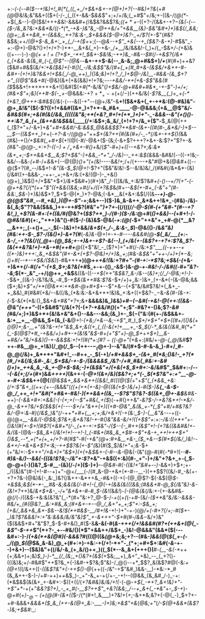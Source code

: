+:-*(_-(_--#(*_$--+!&)+!_#(*(_((_+_/+$&+&+-+(@+)+?(--#&)+?&_(+_#(@_@&!&;&"&&+(($+(-/-_(_((+-&&-$_&&_$"+;+/+/&;(_+#$"+/&;+-((&-_/(@(*-+_$(_&--)-@($&!+++_&_&!-&&&_#+(_/&$&?&&$?&;_(($+*+$_-((+?-/(&&+-$+?-$_(&(-(--($-/&_&?&:+&&*&/((-*(*_-+&-)&"&_-@++&/+"+&&__(&)-$&"&#+)+)&$(/_&&;(@+;_&++&#_+-(&&&;_++?&:&-_$+*&&&*($-@+)&?-_+/$?(_+-$"(#&?&$&;++_/(@+$-&_&+:_+_(_/-+($_++;(--@_&--+*$"_+&(--+_($&?-&-*+)-#_$&"_-+:-@+)-@&?()+!+/+?-)+*-__&+&(_+)-+&-_/+__/&/&&&!-(_)+/(_-$&+_/-(_+&)&((+---)-)-@_$(++!+($?+$+_-*+!_$&+-$&!&;-++)&_-#&--$_#(/-*+&$?(/&*(_(+&&-&(&_#_(-(_@$"--(@&*--__&+-++$-&(--_&-&;_@+#&$+)_/+___(#(#+)+_+_&?($&#+#&$(*&/+:+&($&)+(-#()(_-/&;&$$"&/(#+(_+(#_#+&-(&$&/+&+_+-_#-&_#+-(_+!+)&?&&+!+$&(_/-@_++)_)()&;&)+!+?_/_)+$_@-/&)__-#&&_-(&_$+?+"_((@$"&&+#(*-@&)(&+(+&(&&)+!+?&;--_-+&&/-*+(+&-$$"&&(#($_$&&+!+*+*+++&+!()&#($(+_#(*_-&/&"(*_)+$&/-@+#&#+#&*_-+-$"-)+/+;(#&+$"+;&)(++#-$(_-_+*-@&&&:-+$?+*_+-+(+(/-)($++&/&(_-$?&__(_)+_+(-*(*&?_@+++:&#&$(/&_(-(*---*&((-+"--(@+/&"-&__+!($&*&+(_+-+*&:(@-#&)&"-@+_&!&"($(-$?((+!+&&#((&*_)+?+*-&_#&+____-@-@&&&;(+&__@$"&/-_&#&$(#+;+&(#(&(/&&_(((((&"&;+*(+&?_#+!+(+*_)+)+"-_-&&&--&"(+()()-*+:&?_&_(+_(&++&!&$&_&(____(/+:&$+;&_&/_(+!+?+/&_+($"-__$_&(@(++(_($?+"+/-&+)+*&"+#+&&#_/-_&:&_&$_@&&&$$?+*&#-(&+-((#(#-_&*&/-)+$-_-__$--((&$++_)+*+(-_+?-&-/(@_@+"++_$+(&?++(#(&(#+/-_-*(/&*-++$()(_&&(#&)-+()_/+$&#(_+#+$_(+!(@(-_#_/-@&+($-(&;(-&+$?+++?+&+-&:$?+"$?+-&*(#&"-@(@-_+:+?-(($-)+/_++$&+-#()+*&/(_$"-#+)+((--+&?+;&:&*(&+_+;-$++&&+$__&;$?+$&"-)+&&_-*+"_/-/&)--_++:&$(&_&&-&#&!(_-_-((-+!&;-&&/_--_&&_-(+_#-/+_&_&+(--@(@_)()+"(+(_&!----&_&!+;_/+/(+---+&"_#_@+&(@_&_#+((--@($+?(#_--/&$+!-_&"(&-$_$_/_@+!_-$?+"($&"&!&!-$--&!&)&/_/(#&#(/&*&*-(&)(/&#((+-&&&-_-++-_+;+&+/&:(+&!(@-)-_+&()(@+)_)&$()+/+$&"+$+)_/&*_$&#+)(#+)&"_/-(((&/&_+:&!$?&#_+(-()-*-*+/$?($+"-(-@+*+*&?(/(*(++"$"((+&&((&&;+#(/+/((+?&$_&_(_#+_--&$(+-#+_(-&"+"(#-&&:_$&_-)+)&)&$+?_$+$-@(*_)+?-@&;(-&*__&(+&+:&$(/((&__-_-+)-@-@(@$"&#_--#_+&)_)(@+-$"_-+;&&+--)($-)&_&-&++_&*&++!&*_-(#&)-/&)-&(_&;$"$?$?&&($&&_)++-++#$?(#&"+"_)+?+_-((/(((/_/-@-$(#-(+"&#-*(#--+?&!_)_+$?(&-#+:(+((&/_#_(_@&?+(_$$?+*_)-/(#-)($-/&:_@+#(*()+&&)--(*+#+!-/-@_#&!&#_)($+:_+$"+*+)&"()-#($-/-(&)&$-@&(_-+:(@(-_$+"++&"+_+#-@(*__&?__&++;_(-+()+__-_$(-_-_)&)+!+&&/_&+$(+_/-_&:&-_$_)-@&(()-/&_&"&)(#&:++-$-_$?-/(&()+)-&+?(#___(-_&)&_-@+!+-+*-*_#----&&&#(@__-$(_&/___(+:-&-/_-+?(&(/((_@+-(@_$&;+-+)&+-+$?-&(--)_(+/&(+-(&$?+-+?+:$?&_$?-(&(++&?&!+)-*&-+#(++#+__@_((+$"&!_-_($?+)+"+#(/-/&:+*$"___((-++--+((*-)&)+++:_&_+&$&"(#_+_-&+(+$?-@&)+/+)&_+;(#&-&$&"+"_++-_/+)+$(*-$&;()+#(*_--*--+$&/($&)_)-#&+++__+)(@++_+&!(_&:+?_#+"-*(#-*+:-*$?&;+$_&(-_(_+&-+)&*+_(/-#(/+"-(+$_$+;&?&(+#_$_+-+-(()_-&$-)&-_@-+-#&!-/-/&#((-#+"&?--&;_$(*-_&"_-+/(@++_+&$__&((&-((*--+$(++"&$&?_&-/&--*(*&)+;(/_/-@&;+!-)-*-$&+_((&-)-/&?&/&_-#_$-_+$&(&++#&:$?&_-$+/+)+_&:-)&+_(+-&*(-(&-@&;&&($+;&)+_$"+/+*(@&*+:+*&#-@+#+$_+--$"+&--(+$"&/&#$?&!+(_&+_-+_&&)_#(#&#(+&/--&((/&_(*&:&:-&+&+*+!&)&_+:&+((+$&?-$_--$&*-&(#-(&-+:(*_-_$-&(*(*&:()_$&+_&+#&"+?+;_&+__&&&&)&*_)&*&)_+_#_$-(-$&#(*-+&!-@(++:((&&-@&"(*+++"_-($($+$&#$"(/&(+?(-(_+?-*&_&/_#()_(+"+;$"-#&?+-()&;$?-_&#(#&/+;_)+)&$+*+(&!&+&"&+()--&&---&&;(&_)+-_$($-($"&:(#(+-/&$&&+-&:+__+__-@&&_$+(&_(-&__@+!-*(+&;_/+&--&;-+$"_#_)_$+/+$+"+$+((#+/(_()&(_+()_@_)+;&-__+"(_&?&-+!+"&$_&+;&((+_(_((-&(+!+___+_-$_$(/-*_&(&((&#_#(*+"(_-$(@$?+#_-+&&/+)+#+-+(&!&"&$-#+(+"$"+)-@_$+*+_+$+)__&-+#&/+"&/+&&)()-+-&&$&:+!+!(#(*+:(#$?-(($-@+"(+&_+:(#&/+*-@-(_@(*&#__$?++-#&__@+_+!&)(/_@(/_$--(++--$-_(@+$-)--&"&/(#+$-#-&-&_)-#+/_#-@_@(/&)+_&*+*+"&#+!_--#++_-_$(-+)_/+#+&&$+_-(&+_#(*&;()&!-_+?(*(#_/+&(/&;&#-_&:_$+$&/-+-$-/(&&&&$_/&?-/+#_#&(_#&:+-&#()+)+_++&_&_-&_+-@+$-$&;-)+(&$&"+/(+&(+$_$+#+:-&_/&#$"_$&#+:-/_---(-&(+;(/+_(#+)&_&++++)_(&++-(-_@+!(&+/&)($&?+;+*(-_$(*$?&"+:+"__-@-+-#+:&$_&++(@(___(@&$&+_&&+&*+((&&!_#(((@($(_+"+*$"(_(*&&_+&:(/+:$"&+_((++:(*+--*(*&&&"(*((_+(++(+-&)-@((&(+$-)&/+)-#($-)_&__(_-&-$-@_/_++_+!+"&#(*+#&+-#&!-)(*+&&+((&_--$?$"$?&?-$((&*_@+-&$__&#&-+*+)_-(-&&+#+:+&&(-(-(+;+(--$"+#&(_+($_)(-+#()++&"-*&?_$-/-+&?&*+!-*&/-@_-&++?&/+$($&$(+(----$+/+"&*+(+)((+#-@&"_&(&_+-*(_$"+#_/+#&?&?&/-@+:&*-#_)(/&$_)&"(/-++*+#+(__+;+;&/+&+!(-+(&:_$-)-(__&"&-_--+((-@(@+*__-&&/_(-@_$&;$?_&+;&+&?&!-+-#()&"&&_-&/+!((+$$"+:+:-/&:((+*+"+-()&!(#(+-$+!(#$?(+&#+*(/-_(++-+:+$&"-/($--(-_#++(&$"+!-(+?&((&&#&!+-&/(&-*(@&--*_$&_&+(/&!+!+!--+!-)_(-#&+(#&_&_+$_#-+$"+&-+_++!+++$+"()&$_--*_+(*+(+_+/+?-#(#$"-#(-_+&"(@+:_#+&__+&-_($_+&--$(#+$(/&/_)&!--&*+/-*&+&+$?+:&;-++$$?&(+-$"(*&)(#($_$_)&!+"+;&_-$+(+"&/+:-$+++"_/+&+)+"&$+)(+(+&$&+-(-#--&_-@&(-(&"(@-#(#(_-*_#+!(--__#-*_#_)&-&/_)--_&&(_-(_((&!$?&;-/&"+:$?+*&"-+&$((+:&)(#-_+"-)+/&"+?&+_+-(_$-@-@+(-)()&?_$-#__-(&)(/-/+)($-)+)-__-_@&#-#(-((&!+"&#+--)_-&&+)+$+;+-_/((&)&"(#-(+!-#--+)+"-@+/___(-/(#_&-@-+&+(*-#--__-)(++$$?((&/-#_-&(+-+?+?&-(@&)&(-_&:_)&?(/&++-&*++&_-#&+((-+(-(@_@$?-$(-&$(@_$-+&$&;&$(*-*-__#&-&;&&(&(/-#+!-(_@(-+(&&(&(((&&;(#&&+#-@_$(/&"&)-&-(&!+?+_+)&/_&+$+&-_-/+"&*&*-#-#_$-(&!(_&_&!_)-*(-(@&(&*(/&:+-(+-&&#&_-@(/_(-/((&$-+&:&(&?&"(_-*(#+"&:+?_@-$-/-*+*((+_(_(-+#-(&/-*($+*&"&/&:-&&&-#&/+_(#(@&?__&:+#&_&;(#+&+-+--@_/_&+"+_+;$"+:-$&_+;(+&/_&&+&_&*-$_&_-_-&!_$(*+#&$-__/_#+!_&-*+!-)+"-+-)(@_/+(-#+?(/+;-#($+-_)&?$?&&&!+:+"&:&&&/&/&"&)$"_+-&+++"-$+#(#-/&&_$-$&/+)&"($(&&$+#+"&"$?_$-$-#+&()_#($-&__&-&(-#(*&-+++_(/+!&&&#(#$?+$(++&_+(@(_-&$"-$-++*$"(*+?-_+--#&/()(*$"+&&++/&$+_-)&!-@&&&"(&&*($(-_-_-&#+:-)-/_(+&(*+&(@_#_)(-&&&?_#(((@((&_(@_+&;&;+?--(#&_-)&&(@_(_$(_+-(-_/(@_$(@_$&_&-&)_@_+(#+:+)-+&:-+(/+!-*+"-_(*+;+#+$+:&#(_-&-_+*-*-)+&+)--($&)&"+((/&/-&_(+_&/()++_)((_$(*--&_&+(+++()(__#_-(__-&(-*_++(+;&&+)+;&)_$_)-)-*__(/_(&;_+()&?+(&$(_+$&;__+)_&+"_+&)_--_(_+?()-(((&)&;+/-#&#$"++$?&_+(-)&#-+$?&;$"&)-/_@()--+*_$$?_&(&$?_#_@(-&:_+(@+!(_(/&++((_-((&$?&"+(-++$()-@_(++((-/&"-+$"&#_)&&-__)-*&:-*_#(&_&++-$-)-/+#-++)+*+*&$_)-_+"-&_+-+(/+-_-+!--(@&&_(&_&#_/-)_-+:(*&$&$(&(&+_+-&#+:-$((+((/(_+?&#&)&/&/+!(-_(-@-_+$(_-*+?_&+!&)+"-+$"+*_-+(+"_&&?$?+)_-_+_#(-__$?++$"_+&?(&&;_/--+_&+(_-*&"+-_$-+_)-@_+_#(+_)-$_@-(+$(@(#-(&+((_$-/(*(#+!_&___)+?&!+(+;-&+*&;&?+(-@(_-)_$+?+-+#-&&&+_&&&*($_&_(++-&(@+_&:-___-)+)&;+&$"+&_(_@&;+"_(_/-$(@+&&*(&$?-)&;+$&#_:_:
